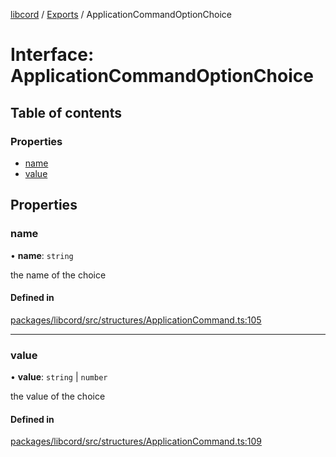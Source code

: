 [libcord](../README.md) / [Exports](../modules.md) / ApplicationCommandOptionChoice

# Interface: ApplicationCommandOptionChoice

## Table of contents

### Properties

- [name](ApplicationCommandOptionChoice.md#name)
- [value](ApplicationCommandOptionChoice.md#value)

## Properties

### name

• **name**: `string`

the name of the choice

#### Defined in

[packages/libcord/src/structures/ApplicationCommand.ts:105](https://github.com/Libcord/libcord/blob/d0e0b8c/packages/libcord/src/structures/ApplicationCommand.ts#L105)

___

### value

• **value**: `string` \| `number`

the value of the choice

#### Defined in

[packages/libcord/src/structures/ApplicationCommand.ts:109](https://github.com/Libcord/libcord/blob/d0e0b8c/packages/libcord/src/structures/ApplicationCommand.ts#L109)
